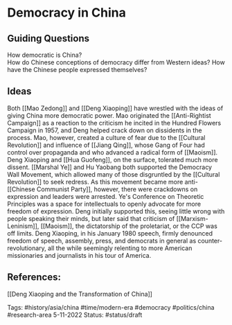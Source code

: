 # Democracy in China
## Guiding Questions
How democratic is China?  
How do Chinese conceptions of democracy differ from Western ideas?
How have the Chinese people expressed themselves?

## Ideas
Both [[Mao Zedong]] and [[Deng Xiaoping]] have wrestled with the ideas of giving China more democratic power. Mao originated the [[Anti-Rightist Campaign]] as a reaction to the criticism he incited in the Hundred Flowers Campaign in 1957, and Deng helped crack down on dissidents in the process. Mao, however, created a culture of fear due to the [[Cultural Revolution]] and influence of [[Jiang Qing]], whose Gang of Four had control over propaganda and who advanced a radical form of [[Maoism]]. 
Deng Xiaoping and [[Hua Guofeng]], on the surface, tolerated much more dissent. [[Marshal Ye]] and Hu Yaobang both supported the Democracy Wall Movement, which allowed many of those disgruntled by the [[Cultural Revolution]] to seek redress. As this movement became more anti-[[Chinese Communist Party]], however, there were crackdowns on expression and leaders were arrested. Ye's Conference on Theoretic Principles was a space for intellectuals to openly advocate for more freedom of expression. Deng initially supported this, seeing little wrong with people speaking their minds, but later said that criticism of [[Marxism-Leninism]], [[Maoism]], the dictatorship of the proletariat, or the CCP was off limits. Deng Xiaoping, in his January 1980 speech, firmly denounced freedom of speech, assembly, press, and democrats in general as counter-revolutionary, all the while seemingly relenting to more American missionaries and journalists in his tour of America.

## References:
[[Deng Xiaoping and the Transformation of China]]

Tags:   #history/asia/china  #time/modern-era #democracy #politics/china #research-area 
5-11-2022
Status: #status/draft